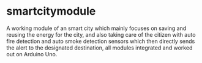 # smartcitymodule
A working module of an smart city which mainly focuses on saving and reusing the energy for the city, and also taking care of the citizen with auto fire detection and auto smoke detection sensors which then directly sends the alert to the designated destination, all modules integrated and worked out on Arduino Uno.
